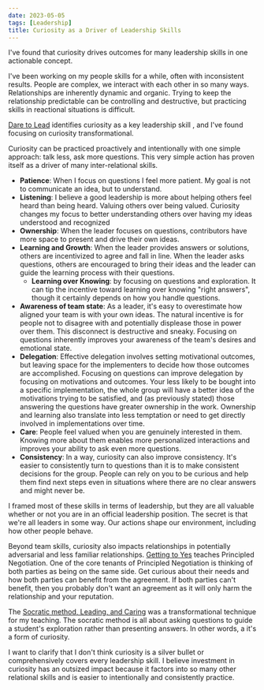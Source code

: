 ```yaml
---
date: 2023-05-05
tags: [Leadership]
title: Curiosity as a Driver of Leadership Skills
---
```


I've found that curiosity drives outcomes for many leadership skills in one actionable concept.
<!--more-->

I've been working on my people skills for a while, often with inconsistent results.
People are complex, we interact with each other in so many ways. Relationships are inherently dynamic and organic.
Trying to keep the relationship predictable can be controlling and destructive, but practicing skills in reactional situations is difficult. 

[Dare to Lead](https://brenebrown.com/hubs/dare-to-lead/) identifies curiosity as a key leadership skill
, and I've found focusing on curiosity transformational.

Curiosity can be practiced proactively and intentionally with one simple approach: talk less, ask more questions.
This very simple action has proven itself as a driver of many inter-relational skills.
- **Patience**: When I focus on questions I feel more patient. My goal is not to communicate an idea, but to understand.
- **Listening**: I believe a good leadership is more about helping others feel heard than being heard. Valuing others over being valued. Curiosity changes my focus to better understanding others over having my ideas understood and recognized
- **Ownership**: When the leader focuses on questions, contributors have more space to present and drive their own ideas.
- **Learning and Growth**: When the leader provides answers or solutions, others are incentivized to agree and fall in line. When the leader asks questions, others are encouraged to bring their ideas and the leader can guide the learning process with their questions.
  - **Learning over Knowing**: by focusing on questions and exploration. It can tip the incentive toward learning over knowing "right answers", though it certainly depends on how you handle questions.
- **Awareness of team state**: As a leader, it's easy to overestimate how aligned your team is with your own ideas. The natural incentive is for people not to disagree with and potentially displease those in power over them. This disconnect is destructive and sneaky. Focusing on questions inherently improves your awareness of the team's desires and emotional state. 
- **Delegation**: Effective delegation involves setting motivational outcomes, but leaving space for the implementers to decide how those outcomes are accomplished. Focusing on questions can improve delegation by focusing on motivations and outcomes. Your less likely to be bought into a specific implementation, the whole group will have a better idea of the motivations trying to be satisfied, and (as previously stated) those answering the questions have greater ownership in the work. Ownership and learning also translate into less temptation or need to get directly involved in implementations over time.
- **Care**: People feel valued when you are genuinely interested in them. Knowing more about them enables more personalized interactions and improves your ability to ask even more questions.
- **Consistency**: In a way, curiosity can also improve consistency. It's easier to consistently turn to questions than it is to make consistent decisions for the group. People can rely on you to be curious and help them find next steps even in situations where there are no clear answers and might never be.

I framed most of these skills in terms of leadership, but they are all valuable whether or not you are in an official leadership position.
The secret is that we're all leaders in some way. Our actions shape our environment, including how other people behave.

Beyond team skills, curiosity also impacts relationships in potentially adversarial and less familiar relationships.
[Getting to Yes](../posts/2021-04-23-Negotiation-Design.md) teaches Principled Negotiation. One of the core tenants of Principled Negotiation
is thinking of both parties as being on the same side. Get curious about their needs and how both parties can benefit from the agreement.
If both parties can't benefit, then you probably don't want an agreement as it will only harm the relationship and your reputation.

The [Socratic method, Leading, and Caring](../draft/2023-03-03-Socratic-method-and-care.md) was a transformational technique for my teaching.
The socratic method is all about asking questions to guide a student's exploration rather than presenting answers. In other words, a it's a form of curiosity.


I want to clarify that I don't think curiosity is a silver bullet or comprehensively covers every leadership skill. I believe investment in curiosity has an outsized impact
because it factors into so many other relational skills and is easier to intentionally and consistently practice.


<!-- 
Bekah: 
- https://en.wikipedia.org/wiki/Bloom's_taxonomy
- https://blog.edmentum.com/webb%E2%80%99s-depth-knowledge-framework-basics
 -->
